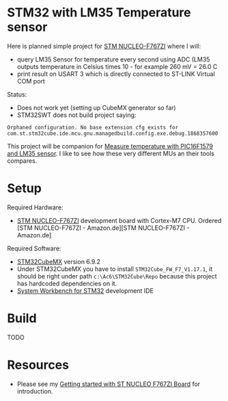 # STM32 with LM35 Temperature sensor

Here is planned simple project for [STM NUCLEO-F767ZI][STM NUCLEO-F767ZI] 
where I will:
* query LM35 Sensor for temperature every second using ADC (LM35 outputs
  temperature in Celsius times 10 - for example 260 mV = 26.0 C
* print result on USART 3 which is directly connected to ST-LINK Virtual COM
  port

Status:
- Does not work yet (setting up CubeMX generator so far)
- STM32SWT does not build project saying:

```
Orphaned configuration. No base extension cfg exists for
com.st.stm32cube.ide.mcu.gnu.managedbuild.config.exe.debug.1868357600
```

This project will be companion
for [Measure temperature with PIC16F1579 and LM35 sensor](https://github.com/hpaluch/PIC16F1579-LM35-Temp). I like to see how these very different MUs an their tools
compares.

# Setup

Required Hardware:
* [STM NUCLEO-F767ZI][STM NUCLEO-F767ZI] development board with Cortex-M7 CPU. 
  Ordered [STM NUCLEO-F767ZI - Amazon.de][STM NUCLEO-F767ZI - Amazon.de]

Required Software:
* [STM32CubeMX][STM32CubeMX] version 6.9.2
* Under STM32CubeMX you have to install `STM32Cube_FW_F7_V1.17.1`,
  it should be right under path `c:\Ac6\STM32Cube\Repo` because
  this project has hardcoded dependencies on it.
* [System Workbench for STM32][System Workbench for STM32] development IDE

# Build

TODO

# Resources

* Please see my [Getting started with ST NUCLEO F767ZI Board][Getting started with ST NUCLEO F767ZI Board]
  for introduction.

[STM32CubeF7]: https://www.st.com/en/embedded-software/stm32cubef7.html
[System Workbench for STM32]: http://www.openstm32.org/System%2BWorkbench%2Bfor%2BSTM32
[STM32CubeMX]: https://www.st.com/content/st_com/en/products/development-tools/software-development-tools/stm32-software-development-tools/stm32-configurators-and-code-generators/stm32cubemx.html

[STM NUCLEO-F767ZI]: https://www.st.com/content/st_com/en/products/evaluation-tools/product-evaluation-tools/mcu-eval-tools/stm32-mcu-eval-tools/stm32-mcu-nucleo/nucleo-f767zi.html
[Getting started with ST NUCLEO F767ZI Board]: https://github.com/hpaluch/hpaluch.github.io/wiki/Getting-started-with-ST-NUCLEO-F767ZI-Board
[STM32CubeF7]: https://www.st.com/en/embedded-software/stm32cubef7.html

